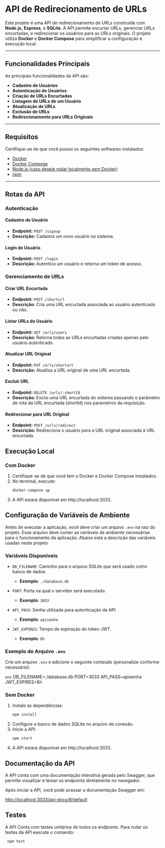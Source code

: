 # **API de Redirecionamento de URLs**

Este projeto é uma API de redirecionamento de URLs construída com **Node.js**, **Express**, e **SQLite**. A API permite encurtar URLs, gerenciar URLs encurtadas, e redirecionar os usuários para as URLs originais. O projeto utiliza **Docker** e **Docker Compose** para simplificar a configuração e execução local.

---

## **Funcionalidades Principais**

As principais funcionalidades da API são:

- **Cadastro de Usuários**
- **Autenticação de Usuários**
- **Criação de URLs Encurtadas**
- **Listagem de URLs de um Usuário**
- **Atualização de URLs**
- **Exclusão de URLs**
- **Redirecionamento para URLs Originais**

---

## **Requisitos**

Certifique-se de que você possui os seguintes softwares instalados:

- [Docker](https://www.docker.com/)
- [Docker Compose](https://docs.docker.com/compose/)
- [Node.js (caso deseje rodar localmente sem Docker)](https://nodejs.org/)
- [npm](https://www.npmjs.com/)

---

## **Rotas da API**

### **Autenticação**
#### **Cadastro de Usuário**
- **Endpoint:** `POST /signup`
- **Descrição:** Cadastra um novo usuário no sistema.

#### **Login de Usuário**
- **Endpoint:** `POST /login`
- **Descrição:** Autentica um usuário e retorna um token de acesso.

### **Gerenciamento de URLs**
#### **Criar URL Encurtada**
- **Endpoint:** `POST /shorturl`
- **Descrição:** Cria uma URL encurtada associada ao usuário autenticado ou não.

#### **Listar URLs do Usuário**
- **Endpoint:** `GET /urls/users`
- **Descrição:** Retorna todas as URLs encurtadas criadas apenas pelo usuário autenticado.

#### **Atualizar URL Original**
- **Endpoint:** `PUT /urls/shorturl`
- **Descrição:** Atualiza a URL original de uma URL encurtada.

#### **Excluir URL**
- **Endpoint:** `DELETE /urls/:shortId`
- **Descrição:** Exclui uma URL encurtada do sistema passando o parâmetro de rota da URL encurtada (shortId) nos parametros da requisição.

#### **Redirecionar para URL Original**
- **Endpoint:** `POST /urls/redirect`
- **Descrição:** Redireciona o usuário para a URL original associada à URL encurtada.


## **Execução Local**

### **Com Docker**
1. Certifique-se de que você tem o Docker e Docker Compose instalados.
2. No terminal, execute:
   ```bash
   docker-compose up
3. A API estará disponível em http://localhost:3033.
## **Configuração de Variáveis de Ambiente**

Antes de executar a aplicação, você deve criar um arquivo `.env` na raiz do projeto. Esse arquivo deve conter as variáveis de ambiente necessárias para o funcionamento da aplicação. Abaixo está a descrição das variáveis usadas neste projeto:

### **Variáveis Disponíveis**

- `DB_FILENAME`: Caminho para o arquivo SQLite que será usado como banco de dados.
  - **Exemplo**: `./database.db`

- `PORT`: Porta na qual o servidor será executado.
  - **Exemplo**: `3033`

- `API_PASS`: Senha utilizada para autenticação da API.
  - **Exemplo**: `apisenha`

- `JWT_EXPIRES`: Tempo de expiração do token JWT.
  - **Exemplo**: `8h`

### **Exemplo de Arquivo `.env`**

Crie um arquivo `.env` e adicione o seguinte conteúdo (personalize conforme necessário):

```env```
DB_FILENAME=./database.db
PORT=3033
API_PASS=apisenha
JWT_EXPIRES=8h


### **Sem Docker**
1. Instale as dependências:
   ```bash
   npm install
2. Configure o banco de dados SQLite no arquivo de conexão.
3. Inicie a API:
    ```bash
   npm start
4. A API estará disponível em http://localhost:3033.

## **Documentação da API**

A API conta com uma documentação interativa gerada pelo Swagger, que permite visualizar e testar os endpoints diretamente no navegador.

Após iniciar a API, você pode acessar a documentação Swagger em:

[http://localhost:3033/api-docs/#/default](http://localhost:3033/api-docs/#/default)

## **Testes**

A API Conta com testes unitários de todos os endpoints. Para rodar os testes da API execute o comando:
  ```bash
   npm test

  
